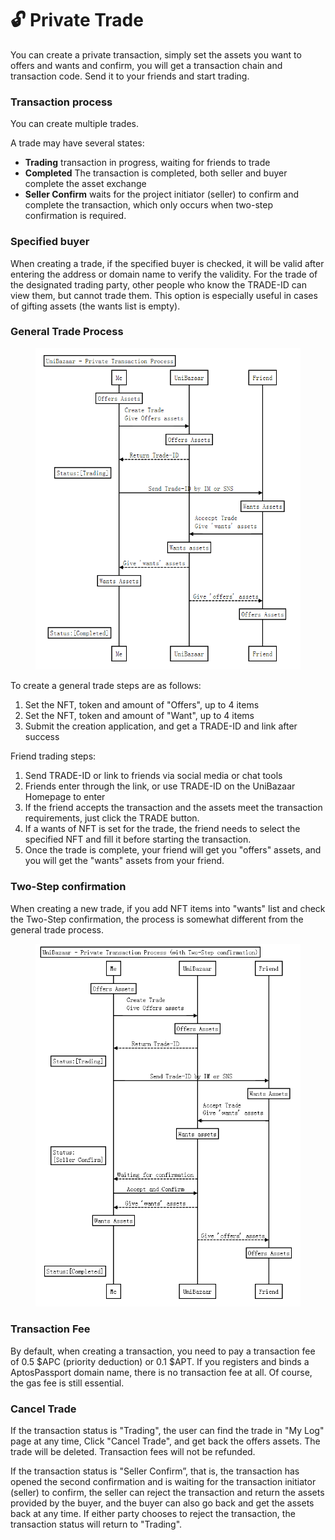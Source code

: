 # 🔓 Private Trade

You can create a private transaction, simply set the assets you want to offers and wants and confirm, you will get a transaction chain and transaction code. Send it to your friends and start trading.

### Transaction process

You can create multiple trades.

A trade may have several states:

* **Trading** transaction in progress, waiting for friends to trade
* **Completed** The transaction is completed, both seller and buyer complete the asset exchange
* **Seller Confirm** waits for the project initiator (seller) to confirm and complete the transaction, which only occurs when two-step confirmation is required.

### Specified buyer

When creating a trade, if the specified buyer is checked, it will be valid after entering the address or domain name to verify the validity. For the trade of the designated trading party, other people who know the TRADE-ID can view them, but cannot trade them. This option is especially useful in cases of gifting assets (the wants list is empty).

### General Trade Process

<figure><img src="../.gitbook/assets/image (6).png" alt=""><figcaption></figcaption></figure>

To create a general trade steps are as follows:

1. Set the NFT, token and amount of "Offers", up to 4 items&#x20;
2. Set the NFT, token and amount of "Want", up to 4 items&#x20;
3. Submit the creation application, and get a TRADE-ID and link after success&#x20;

Friend trading steps:

1. Send TRADE-ID or link to friends via social media or chat tools&#x20;
2. Friends enter through the link, or use TRADE-ID on the UniBazaar Homepage to enter
3. If the friend accepts the transaction and the assets meet the transaction requirements, just click the TRADE button.
4. If a wants of NFT is set for the trade, the friend needs to select the specified NFT and fill it before starting the transaction.
5. Once the trade is complete, your friend will get you "offers" assets, and you will get the "wants" assets from your friend.

### Two-Step confirmation

When creating a new trade, if you add NFT items into "wants" list and check the Two-Step confirmation, the process is somewhat different from the general trade process.

<figure><img src="../.gitbook/assets/image (9).png" alt=""><figcaption></figcaption></figure>

### **Transaction Fee**&#x20;

By default, when creating a transaction, you need to pay a transaction fee of 0.5 $APC (priority deduction) or 0.1 $APT. If you registers and binds a AptosPassport domain name, there is no transaction fee at all. Of course, the gas fee is still essential.

### Cancel Trade

If the transaction status is "Trading", the user can find the trade in "My Log" page at any time, Click "Cancel Trade", and get back the offers assets. The trade will be deleted. Transaction fees will not be refunded.

If the transaction status is "Seller Confirm”, that is, the transaction has opened the second confirmation and is waiting for the transaction initiator (seller) to confirm, the seller can reject the transaction and return the assets provided by the buyer, and the buyer can also go back and get the assets back at any time. If either party chooses to reject the transaction, the transaction status will return to "Trading".
